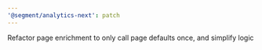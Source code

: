 ```yaml
---
'@segment/analytics-next': patch
---
```


Refactor page enrichment to only call page defaults once, and simplify logic
